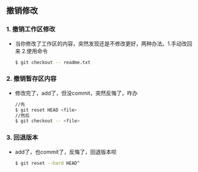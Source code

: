 ## 撤销修改

### 1. 撤销工作区修改

- 当你修改了工作区的内容，突然发现还是不修改更好，两种办法。1.手动改回来 2.使用命令

  ```bash
  $ git checkout -- readme.txt
  ```

### 2. 撤销暂存区内容

- 修改完了，add了，但没commit，突然反悔了，咋办

  ```bash
  //先
  $ git reset HEAD <file>
  //然后
  $ git checkout -- <file>
  ```

### 3. 回退版本

- add了，也commit了，反悔了，回退版本呗

  ```bash
  $ git reset --hard HEAD^
  ```
